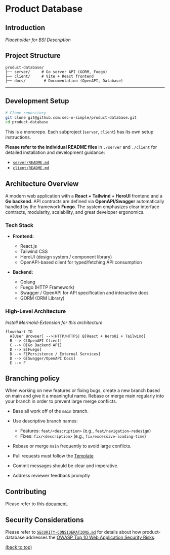 # Product Database

## Introduction

_Placeholder for BSI Description_

## Project Structure

```
product-database/
├── server/     # Go server API (GORM, Fuego)
├── client/     # Vite + React frontend
├── docs/        # Documentation (OpenAPI, Database)
```

---

## Development Setup

```sh
# Clone repository
git clone git@github.com:sec-o-simple/product-database.git
cd product-database
```

This is a monorepo. Each subproject (`server`, `client`) has its own setup instructions.

**Please refer to the individual README files** in `./server` and `./client` for detailed installation and development guidance:

- [`server/README.md`](./server/README.md)
- [`client/README.md`](./client/README.md)

## Architecture Overview

A modern web application with a **React + Tailwind + HeroUI** frontend and a **Go backend**. API contracts are defined via **OpenAPI/Swagger** automatically handled by the framework **Fuego**. The system emphasizes clear interface contracts, modularity, scalability, and great developer ergonomics.

### Tech Stack

- **Frontend:**  
  - React.js  
  - Tailwind CSS  
  - HeroUI (design system / component library)  
  - OpenAPI-based client for typed/fetching API consumption  

- **Backend:**  
  - Golang  
  - Fuego (HTTP Framework)  
  - Swagger / OpenAPI for API specification and interactive docs  
  - GORM (ORM Library)

### High-Level Architecture

_Install Mermaid-Extension for this architecture_
```mermaid
flowchart TD
  A[User Browser] -->|HTTP/HTTPS| B[React + HeroUI + Tailwind]
  B --> C[OpenAPI Client]
  C --> D[Go Backend API]
  D --> E[Fuego]
  D --> F[Persistence / External Services]
  D --> G[Swagger/OpenAPI Docs]
  E --> F
```

## Branching policy

When working on new features or fixing bugs, create a new branch based on main
and give it a meaningful name. Rebase or merge main regularly into your branch
in order to prevent large merge conflicts.

- Base all work off of the `main` branch.  
- Use descriptive branch names:  
  - Features: `feat/<description>` (e.g., `feat/navigation-redesign`)  
  - Fixes: `fix/<description>` (e.g., `fix/excessive-loading-time`)  
- Rebase or merge `main` frequently to avoid large conflicts.  
- Pull requests must follow the [Template](https://raw.githubusercontent.com/sec-o-simple/sec-o-simple/refs/heads/main/.github/pull_request_template.md)

- Commit messages should be clear and imperative. 
- Address reviewer feedback promptly

## Contributing

Please refer to this [document](CONTRIBUTING.md).

## Security Considerations

Please refer to [`SECURITY-CONSIDERATIONS.md`](SECURITY-CONSIDERATIONS.md) for details about how product-database addresses the [OWASP Top 10 Web Application Security Risks](https://owasp.org/www-project-top-ten/).

[(back to top)](#bsi-secvisogram-csaf-20-web-editor)